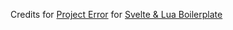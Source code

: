 Credits for [Project Error](https://github.com/project-error) for [Svelte & Lua Boilerplate](https://github.com/project-error/svelte-lua-boilerplate)
